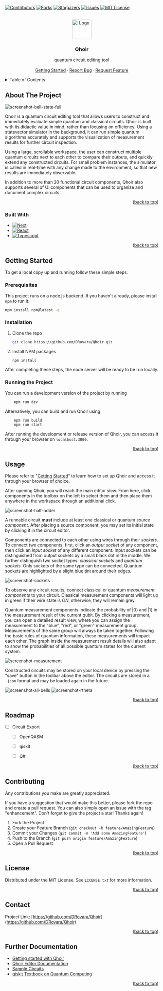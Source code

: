 <!-- Improved compatibility of back to top link: See: https://github.com/othneildrew/Best-README-Template/pull/73 -->
<a name="readme-top"></a>
<!--
*** Thanks for checking out the Best-README-Template. If you have a suggestion
*** that would make this better, please fork the repo and create a pull request
*** or simply open an issue with the tag "enhancement".
*** Don't forget to give the project a star!
*** Thanks again! Now go create something AMAZING! :D
-->



<!-- PROJECT SHIELDS -->
<!--
*** I'm using markdown "reference style" links for readability.
*** Reference links are enclosed in brackets [ ] instead of parentheses ( ).
*** See the bottom of this document for the declaration of the reference variables
*** for contributors-url, forks-url, etc. This is an optional, concise syntax you may use.
*** https://www.markdownguide.org/basic-syntax/#reference-style-links
-->
[![Contributors][contributors-shield]][contributors-url]
[![Forks][forks-shield]][forks-url]
[![Stargazers][stars-shield]][stars-url]
[![Issues][issues-shield]][issues-url]
[![MIT License][license-shield]][license-url]



<!-- PROJECT LOGO -->
<br />
<div align="center">
<a href="https://github.com/DRovara/Qhoir">
    <img src="public/favicon.png" alt="Logo" width="64" height="64">
</a>
<h3 align="center">Qhoir</h3>

  <p align="center">
    quantum circuit editing tool
    <br />
    <br />
    <a href="https://github.com/DRovara/Qhoir/tree/main/doc/getting-started">Getting Started</a>
    ·
    <a href="https://github.com/DRovara/Qhoir/issues">Report Bug</a>
    ·
    <a href="https://github.com/DRovara/Qhoir/issues">Request Feature</a>
  </p>
</div>



<!-- TABLE OF CONTENTS -->
<details>
  <summary>Table of Contents</summary>
  <ol>
    <li>
      <a href="#about-the-project">About The Project</a>
      <ul>
        <li><a href="#built-with">Built With</a></li>
      </ul>
    </li>
    <li>
      <a href="#getting-started">Getting Started</a>
      <ul>
        <li><a href="#prerequisites">Prerequisites</a></li>
        <li><a href="#installation">Installation</a></li>
        <li><a href="#running-the-project">Running the Project</a></li>
      </ul>
    </li>
    <li><a href="#usage">Usage</a></li>
    <li><a href="#roadmap">Roadmap</a></li>
    <li><a href="#contributing">Contributing</a></li>
    <li><a href="#license">License</a></li>
    <li><a href="#contact">Contact</a></li>
    <li><a href="#acknowledgments">Acknowledgments</a></li>
  </ol>
</details>



<!-- ABOUT THE PROJECT -->
## About The Project

![screenshot-bell-state-full]

Qhoir is a quantum circuit editing tool that allows users to construct and immediately evaluate simple quantum and classical circuits.
Qhoir is built with its didactic value in mind, rather than focusing on efficiency. Using a statevector simulator in the background, it can run simple quantum algorithms accurately and supports the visualization of measurement results for further circuit inspection.

Using a large, scrollable workspace, the user can construct multiple quantum circuits next to each other to compare their outputs, and quickly extend any constructed circuits. For small problem instances, the simulator is called in real-time with any change made to the environment, so that new results are immediately observable.

In addition to more than 20 functional circuit components, Qhoir also supports several of UI components that can be used to organize and document complex circuits.

<p align="right">(<a href="#readme-top">back to top</a>)</p>



### Built With

* [![Next][Next.js]][Next-url]
* [![React][React.js]][React-url]
* [![Typescript][typescriptlang.com]][Typescript-url]

<p align="right">(<a href="#readme-top">back to top</a>)</p>



<!-- GETTING STARTED -->
## Getting Started
<a name="getting-started"></a>
To get a local copy up and running follow these simple steps.

### Prerequisites

This project runs on a node.js backend. If you haven't already, please install `npm` to run it.
  ```sh
  npm install npm@latest -g
  ```

### Installation

1. Clone the repo
   ```sh
   git clone https://github.com/DRovara/Qhoir.git
   ```
2. Install NPM packages
   ```sh
   npm install
   ```

After completing these steps, the node server will be ready to be run locally.

### Running the Project

You can run a development version of the project by running
```sh
    npm run dev
```

Alternatively, you can build and run Qhoir using
```sh
    npm run build
    npm run start
```

After running the development or release version of Qhoir, you can access it through your browser on `localhost:3000`.

<p align="right">(<a href="#readme-top">back to top</a>)</p>



<!-- USAGE EXAMPLES -->
## Usage

Please refer to "<a href="#getting-started">Getting Started</a>" to learn how to set up Qhoir and access it through your browser of choice.

After opening Qhoir, you will reach the main editor view. From here, click components in the toolbox on the left to select them and then place them anywhere in the workspace through an additional click.

![screenshot-half-adder]

A runnable circuit **must** include at least one classical or quantum *source component*. After placing a source component, you may set its initial state by clicking it in the circuit editor.

Components are connected to each other using wires through their _sockets_. To connect two components, first, click an _output socket_ of any component, then click an _input socket_ of any different component. Input sockets can be distinguished from output sockets by a small black dot in the middle. We further distinguish two socket types: _classical sockets_ and _quantum sockets_. Only sockets of the same type can be connected. Quantum sockets are highlighted by a slight blue tint around their edges.

![screenshot-sockets]

To observe any circuit results, connect classical or quantum _measurement components_ to your circuit. Classical measurement components will light up in green if their wire state is _ON_, otherwise, they will remain grey.

Quantum measurement components indicate the probability of $|0\rangle$ and $|1\rangle$ in the measurement result of the current qubit. By clicking a measurement, you can open a detailed result view, where you can assign the measurement to the "blue", "red", or "green" measurement group. Measurements of the same group will always be taken together. Following the basic rules of quantum information, these measurements will impact each other. The graph inside the measurement result details will also adapt to show the probabilities of all possible quantum states for the current system. 

![screenshot-measurement]

Constructed circuits may be stored on your local device by pressing the "save" button in the toolbar above the editor. The circuits are stored in a `.json` format and may be loaded again in the future. 

![screenshot-all-bells]
![screenshot-rtheta]

<p align="right">(<a href="#readme-top">back to top</a>)</p>



<!-- ROADMAP -->
## Roadmap

- [ ] Circuit Export
    - [ ] OpenQASM
    - [ ] qiskit
    - [ ] Q#


<p align="right">(<a href="#readme-top">back to top</a>)</p>



<!-- CONTRIBUTING -->
## Contributing

Any contributions you make are greatly appreciated.

If you have a suggestion that would make this better, please fork the repo and create a pull request. You can also simply open an issue with the tag "enhancement".
Don't forget to give the project a star! Thanks again!

1. Fork the Project
2. Create your Feature Branch (`git checkout -b feature/AmazingFeature`)
3. Commit your Changes (`git commit -m 'Add some AmazingFeature'`)
4. Push to the Branch (`git push origin feature/AmazingFeature`)
5. Open a Pull Request

<p align="right">(<a href="#readme-top">back to top</a>)</p>



<!-- LICENSE -->
## License

Distributed under the MIT License. See `LICENSE.txt` for more information.

<p align="right">(<a href="#readme-top">back to top</a>)</p>



<!-- CONTACT -->
## Contact

Project Link: [https://github.com/DRovara/Qhoir](https://github.com/DRovara/Qhoir)

<p align="right">(<a href="#readme-top">back to top</a>)</p>



<!-- Links -->
## Further Documentation

* [Getting started with Qhoir](doc/getting-started/)
* [Qhoir Editor Documentation](doc/documentation/)
* [Sample Circuits](doc/samples/)
* [qiskit Textbook on Quantum Computing](https://qiskit.org/textbook/preface.html)

<p align="right">(<a href="#readme-top">back to top</a>)</p>



<!-- MARKDOWN LINKS & IMAGES -->
<!-- https://www.markdownguide.org/basic-syntax/#reference-style-links -->
[contributors-shield]: https://img.shields.io/github/contributors/DRovara/Qhoir.svg?style=for-the-badge
[contributors-url]: https://github.com/DRovara/Qhoir/graphs/contributors
[forks-shield]: https://img.shields.io/github/forks/DRovara/Qhoir.svg?style=for-the-badge
[forks-url]: https://github.com/DRovara/Qhoir/network/members
[stars-shield]: https://img.shields.io/github/stars/DRovara/Qhoir.svg?style=for-the-badge
[stars-url]: https://github.com/DRovara/Qhoir/stargazers
[issues-shield]: https://img.shields.io/github/issues/DRovara/Qhoir.svg?style=for-the-badge
[issues-url]: https://github.com/DRovara/Qhoir/issues
[license-shield]: https://img.shields.io/github/license/DRovara/Qhoir.svg?style=for-the-badge
[license-url]: https://github.com/DRovara/Qhoir/blob/master/LICENSE.txt

<!-- Screenshots -->
[screenshot-bell-state-full]: images/bell-state-tool.png
[screenshot-bell-state]: images/bell-state.png
[screenshot-half-adder]: images/half-adder.png
[screenshot-measurement]: images/measurement.png
[screenshot-rtheta]: images/rtheta.png
[screenshot-sockets]: images/sockets.png
[screenshot-all-bells]: images/all-bell-states.png


[Next.js]: https://img.shields.io/badge/next.js-000000?style=for-the-badge&logo=nextdotjs&logoColor=white
[Next-url]: https://nextjs.org/
[typescriptlang.com]: https://img.shields.io/badge/TypeScript-000000?style=for-the-badge&logo=typescript&logoColor=blue
[Typescript-url]: https://www.typescriptlang.org/
[React.js]: https://img.shields.io/badge/React-20232A?style=for-the-badge&logo=react&logoColor=61DAFB
[React-url]: https://reactjs.org/
[Vue.js]: https://img.shields.io/badge/Vue.js-35495E?style=for-the-badge&logo=vuedotjs&logoColor=4FC08D
[Vue-url]: https://vuejs.org/
[Angular.io]: https://img.shields.io/badge/Angular-DD0031?style=for-the-badge&logo=angular&logoColor=white
[Angular-url]: https://angular.io/
[Svelte.dev]: https://img.shields.io/badge/Svelte-4A4A55?style=for-the-badge&logo=svelte&logoColor=FF3E00
[Svelte-url]: https://svelte.dev/
[Laravel.com]: https://img.shields.io/badge/Laravel-FF2D20?style=for-the-badge&logo=laravel&logoColor=white
[Laravel-url]: https://laravel.com
[Bootstrap.com]: https://img.shields.io/badge/Bootstrap-563D7C?style=for-the-badge&logo=bootstrap&logoColor=white
[Bootstrap-url]: https://getbootstrap.com
[JQuery.com]: https://img.shields.io/badge/jQuery-0769AD?style=for-the-badge&logo=jquery&logoColor=white
[JQuery-url]: https://jquery.com 
